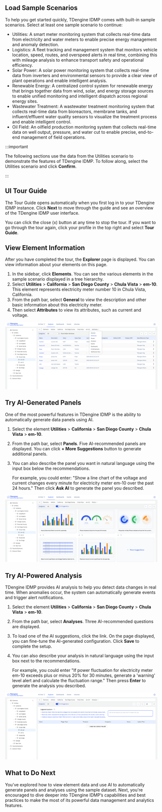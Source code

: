 ## Load Sample Scenarios

To help you get started quickly, TDengine IDMP comes with built-in sample scenarios. Select at least one sample scenario to continue:

- Utilities: A smart meter monitoring system that collects real-time data from electricity and water meters to enable precise energy management and anomaly detection.
- Logistics: A fleet tracking and management system that monitors vehicle location, speed, routes, and overspeed alerts in real time, combining this with mileage analysis to enhance transport safety and operational efficiency.
- Solar Power: A solar power monitoring system that collects real-time data from inverters and environmental sensors to provide a clear view of plant operations and enable intelligent analysis.
- Renewable Energy: A centralized control system for renewable energy that brings together data from wind, solar, and energy storage sources to enable unified monitoring and intelligent dispatch across regional energy sites.
- Wastewater Treatment: A wastewater treatment monitoring system that collects real-time data from bioreactors, membrane tanks, and influent/effluent water quality sensors to visualize the treatment process and enable intelligent control.
- Oil Field: An oilfield production monitoring system that collects real-time data on well output, pressure, and water cut to enable precise, end-to-end management of field operations.

:::important

The following sections use the data from the Utilities scenario to demonstrate the features of TDengine IDMP. To follow along, select the Utilities scenario and click **Confirm**.

:::

## UI Tour Guide

The Tour Guide opens automatically when you first log in to your TDengine IDMP instance. Click **Next** to move through the guide and see an overview of the TDengine IDMP user interface.

You can click the close (x) button at any time to stop the tour. If you want to go through the tour again, click your profile in the top right and select **Tour Guide**.

## View Element Information

After you have completed the tour, the **Explorer** page is displayed. You can view information about your elements on this page.

1. In the sidebar, click **Elements**. You can see the various elements in the sample scenario displayed in a tree hierarchy.
1. Select **Utilities** > **California** > **San Diego County** > **Chula Vista** > **em-10**. This element represents electricity meter number 10 in Chula Vista, California.
1. From the path bar, select **General** to view the description and other basic information about this electricity meter.
1. Then select **Attributes** to view its attributes, such as current and voltage.

![attributes](../assets/get-started-01.png)

## Try AI-Generated Panels

One of the most powerful features in TDengine IDMP is the ability to automatically generate data panels using AI.

1. Select the element **Utilities** > **California** > **San Diego County** > **Chula Vista** > **em-10**.

1. From the path bar, select **Panels**. Five AI-recommended panels are displayed. You can click **+ More Suggestions** button to generate additional panels.

1. You can also describe the panel you want in natural language using the input box below the recommendations.

   For example, you could enter: "Show a line chart of the voltage and current changes every minute for electricity meter em-10 over the past 24 hours." Then click **Ask AI** to generate the panel you described.

![panels](../assets/get-started-02.png)

## Try AI-Powered Analysis

TDengine IDMP provides AI analysis to help you detect data changes in real time. When anomalies occur, the system can automatically generate events and trigger alert notifications.

1. Select the element **Utilities** > **California** > **San Diego County** > **Chula Vista** > **em-10**.

1. From the path bar, select **Analyses**. Three AI-recommended questions are displayed.

1. To load one of the AI suggestions, click the link. On the page displayed, you can fine-tune the AI-generated configuration. Click **Save** to complete the setup.

1. You can also describe your analysis in natural language using the input box next to the recommendations.

   For example, you could enter "If power fluctuation for electricity meter em-10 exceeds plus or minus 20% for 30 minutes, generate a 'warning' level alert and calculate the fluctuation range." Then press **Enter** to generate the analysis you described.

![analysis](../assets/get-started-03.png)

## What to Do Next

You’ve explored how to view element data and use AI to automatically generate panels and analyses using the sample dataset. Next, you're encouraged to dive deeper into TDengine IDMP’s capabilities and best practices to make the most of its powerful data management and analytics features.
